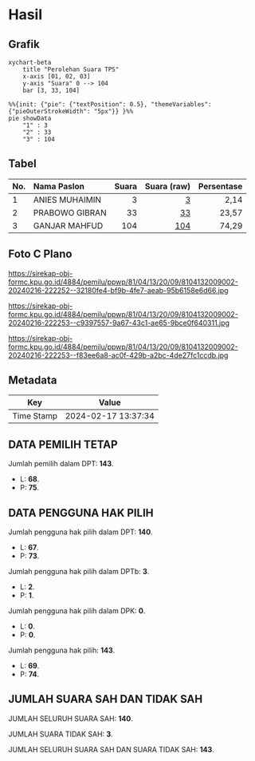 # Hasil

## Grafik

```mermaid
xychart-beta
    title "Perolehan Suara TPS"
    x-axis [01, 02, 03]
    y-axis "Suara" 0 --> 104
    bar [3, 33, 104]
```

```mermaid
%%{init: {"pie": {"textPosition": 0.5}, "themeVariables": {"pieOuterStrokeWidth": "5px"}} }%%
pie showData
    "1" : 3
    "2" : 33
    "3" : 104
```

## Tabel

| No. | Nama Paslon    | Suara | Suara (raw) | Persentase |
|:--- |:-------------- | -----:| -----------:| ----------:|
| 1   | ANIES MUHAIMIN | 3     | [3][p-1]    | 2,14       |
| 2   | PRABOWO GIBRAN | 33    | [33][p-2]   | 23,57      |
| 3   | GANJAR MAHFUD  | 104   | [104][p-3]  | 74,29      |


[p-1]: https://github.com/gigit-pemilu/pemilu-2024-81-maluku/blob/main/pilpres/hitung-suara/sub/81-maluku/sub/04-buru/sub/13-fena-leisela/sub/2009-wasi/sub/002-tps/sub/paslon-1.txt
[p-2]: https://github.com/gigit-pemilu/pemilu-2024-81-maluku/blob/main/pilpres/hitung-suara/sub/81-maluku/sub/04-buru/sub/13-fena-leisela/sub/2009-wasi/sub/002-tps/sub/paslon-2.txt
[p-3]: https://github.com/gigit-pemilu/pemilu-2024-81-maluku/blob/main/pilpres/hitung-suara/sub/81-maluku/sub/04-buru/sub/13-fena-leisela/sub/2009-wasi/sub/002-tps/sub/paslon-3.txt

## Foto C Plano

https://sirekap-obj-formc.kpu.go.id/4884/pemilu/ppwp/81/04/13/20/09/8104132009002-20240216-222252--32180fe4-bf9b-4fe7-aeab-95b6158e6d66.jpg

https://sirekap-obj-formc.kpu.go.id/4884/pemilu/ppwp/81/04/13/20/09/8104132009002-20240216-222253--c9397557-9a67-43c1-ae65-9bce0f640311.jpg

https://sirekap-obj-formc.kpu.go.id/4884/pemilu/ppwp/81/04/13/20/09/8104132009002-20240216-222253--f83ee6a8-ac0f-429b-a2bc-4de27fc1ccdb.jpg


## Metadata

| Key        | Value               |
| ---------- | ------------------- |
| Time Stamp | 2024-02-17 13:37:34 |


## DATA PEMILIH TETAP

Jumlah pemilih dalam DPT: **143**.
 * L: **68**.
 * P: **75**.

## DATA PENGGUNA HAK PILIH

Jumlah pengguna hak pilih dalam DPT: **140**.
 * L: **67**.
 * P: **73**.

Jumlah pengguna hak pilih dalam DPTb: **3**.
 * L: **2**.
 * P: **1**.

Jumlah pengguna hak pilih dalam DPK: **0**.
 * L: **0**.
 * P: **0**.

Jumlah pengguna hak pilih: **143**.
 * L: **69**.
 * P: **74**.

## JUMLAH SUARA SAH DAN TIDAK SAH

JUMLAH SELURUH SUARA SAH: **140**.

JUMLAH SUARA TIDAK SAH: **3**.

JUMLAH SELURUH SUARA SAH DAN SUARA TIDAK SAH: **143**.


